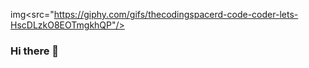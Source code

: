 img<src="https://giphy.com/gifs/thecodingspacerd-code-coder-lets-HscDLzkO8EOTmgkhQP"/>
### Hi there 👋

<!--
**MiguelAntonioRS/MiguelAntonioRS** is a ✨ _special_ ✨ repository because its `README.md` (this file) appears on your GitHub profile.

Here are some ideas to get you started:

- 🔭 I’m currently working on ...
- 🌱 I’m currently learning ...
- 👯 I’m looking to collaborate on ...
- 🤔 I’m looking for help with ...
- 💬 Ask me about ...
- 📫 How to reach me: ...
- 😄 Pronouns: ...
- ⚡ Fun fact: ...
-->
